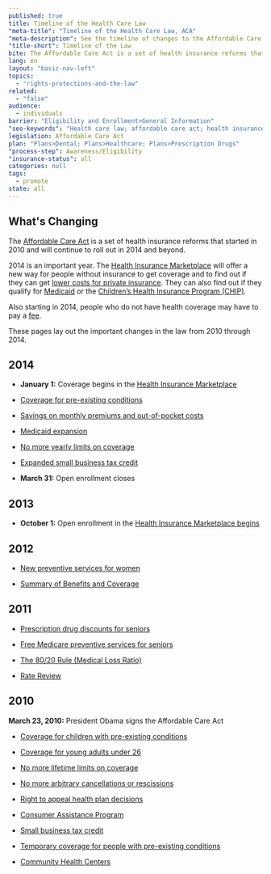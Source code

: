 ```yaml
---
published: true
title: Timeline of the Health Care Law
"meta-title": "Timeline of the Health Care Law, ACA"
"meta-description": See the timeline of changes to the Affordable Care Act health care law at Healthcare.gov. Read how Obamacare provides you more options than ever before
"title-short": Timeline of the Law
bite: The Affordable Care Act is a set of health insurance reforms that began in 2010 and will continue to roll out in 2014 and beyond
lang: en
layout: "basic-nav-left"
topics: 
  - "rights-protections-and-the-law"
related: 
  - "false"
audience: 
  - individuals
barrier: "Eligibility and Enrollment>General Information"
"seo-keywords": "Health care law; affordable care act; health insurance marketplace"
legislation: Affordable Care Act
plan: "Plans>Dental; Plans>Healthcare; Plans>Prescription Drugs"
"process-step": Awareness/Eligibility
"insurance-status": all
categories: null
tags: 
  - promote
state: all
---
```


## What's Changing
The [Affordable Care Act](/where-can-i-read-the-affordable-care-act) is a set of health insurance reforms that started in 2010 and will continue to roll out in 2014 and beyond. 

2014 is an important year. The [Health Insurance Marketplace](/what-is-the-health-insurance-marketplace) will offer a new way for people without insurance to get coverage and to find out if they can get [lower costs for private insurance](/will-i-qualify-to-save-on-monthly-premiums). They can also find out if they qualify for [Medicaid](/do-i-qualify-for-medicaid) or the [Children’s Health Insurance Program (CHIP)](/are-my-children-eligible-for-chip).

Also starting in 2014, people who do not have health coverage may have to pay a [fee](/what-if-someone-doesnt-have-health-coverage-in-2014/).

These pages lay out the important changes in the law from 2010 through 2014.   

## 2014

* **January 1:** Coverage begins in the [Health Insurance Marketplace](/what-is-the-health-insurance-marketplace)

* [Coverage for pre-existing conditions](/what-if-i-have-a-pre-existing-health-condition)

* [Savings on monthly premiums and out-of-pocket costs](/how-can-i-save-money-on-marketplace-coverage)

* [Medicaid expansion](/do-i-qualify-for-medicaid)

* [No more yearly limits on coverage](/how-does-the-health-care-law-protect-me/#part=9)

* [Expanded small business tax credit](/will-i-qualify-for-small-business-health-care-tax-credits/)

* **March 31:** Open enrollment closes

## 2013

* **October 1:** Open enrollment in the [Health Insurance Marketplace begins](/how-can-i-get-ready-to-enroll-in-the-marketplace/)

## 2012

* [New preventive services for women](/what-are-my-preventive-care-benefits/#part=2)

* [Summary of Benefits and Coverage](/how-does-the-health-care-law-protect-me/#part=4)

## 2011

* [Prescription drug discounts for seniors](/if-i-have-medicare-do-i-need-to-do-anything/)

* [Free Medicare preventive services for seniors](/if-i-have-medicare-do-i-need-to-do-anything/)

* [The 80/20 Rule (Medical Loss Ratio)](/how-does-the-health-care-law-protect-me/#part=10)

* [Rate Review](/how-does-the-health-care-law-protect-me/#part=10)

## 2010

**March 23, 2010:** President Obama signs the Affordable Care Act

* [Coverage for children with pre-existing conditions](/what-if-i-have-a-pre-existing-health-condition/#question=what-can-i-do-before-marketplace-enrollment)

* [Coverage for young adults under 26](/can-i-keep-my-child-on-my-insurance-until-age-26/)

* [No more lifetime limits on coverage](/how-does-the-health-care-law-protect-me/#part=9)

* [No more arbitrary cancellations or rescissions](/how-does-the-health-care-law-protect-me/#part=5)

* [Right to appeal health plan decisions](/how-does-the-health-care-law-protect-me/#part=11)

* [Consumer Assistance Program](/how-can-i-get-consumer-help-if-i-have-insurance/)

* [Small business tax credit](/will-i-qualify-for-small-business-health-care-tax-credits/)

* [Temporary coverage for people with pre-existing conditions](https://pcip.gov/)

* [Community Health Centers](/where-can-i-get-free-or-low-cost-care/)
